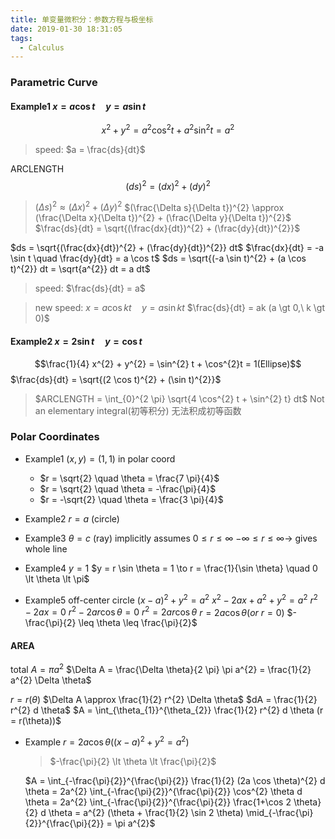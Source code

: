 ```yaml
---
title: 单变量微积分：参数方程与极坐标
date: 2019-01-30 18:31:05
tags:
  - Calculus
---
```


### Parametric Curve

#### Example1 $x = a \cos t \quad y = a \sin t$
$$x^{2} + y^{2} = a^{2} \cos^{2}t + a^{2} \sin^{2} t = a^{2}$$

> speed: $a = \frac{ds}{dt}$

ARCLENGTH
$$(ds)^{2} = (dx)^{2} + (dy)^{2}$$

<!--more-->

> $(\Delta s)^{2} \approx  (\Delta x)^{2} + (\Delta y)^{2}$
> $(\frac{\Delta s}{\Delta t})^{2} \approx (\frac{\Delta x}{\Delta t})^{2} + (\frac{\Delta y}{\Delta t})^{2}$
> $\frac{ds}{dt} = \sqrt{(\frac{dx}{dt})^{2} + (\frac{dy}{dt})^{2}}$

$ds = \sqrt{(\frac{dx}{dt})^{2} + (\frac{dy}{dt})^{2}} dt$
$\frac{dx}{dt} = -a \sin t \quad \frac{dy}{dt} = a \cos t$
$ds = \sqrt{(-a \sin t)^{2} + (a \cos t)^{2}} dt = \sqrt{a^{2}} dt = a dt$

> speed: $\frac{ds}{dt} = a$

> new speed:
> $x = a \cos kt \quad y = a \sin kt$
> $\frac{ds}{dt} = ak (a \gt 0,\ k \gt 0)$

#### Example2 $x = 2 \sin t \quad y = \cos t$
$$\frac{1}{4} x^{2} + y^{2} = \sin^{2} t + \cos^{2}t = 1(Ellipse)$$
$\frac{ds}{dt} = \sqrt{(2 \cos t)^{2} + (\sin t)^{2}}$
> $ARCLENGTH = \int_{0}^{2 \pi} \sqrt{4 \cos^{2} t + \sin^{2} t} dt$
> Not an elementary integral(初等积分)
> 无法积成初等函数

### Polar Coordinates

- Example1 $(x, y) = (1, 1)$ in polar coord
  - $r = \sqrt{2} \quad \theta = \frac{7 \pi}{4}$
  - $r = \sqrt{2} \quad \theta = -\frac{\pi}{4}$
  - $r = -\sqrt{2} \quad \theta = \frac{3 \pi}{4}$

- Example2 $r= a$ (circle)

- Example3 $\theta = c$ (ray)
  implicitly assumes $0 \leq r \leq \infty$
  $-\infty \leq r \leq \infty \to$ gives whole line

- Example4 $y = 1$
  $y = r \sin \theta = 1 \to r = \frac{1}{\sin \theta} \quad 0 \lt \theta \lt \pi$

- Example5 off-center circle
  $(x-a)^{2} + y^{2} = a^{2}$
  $x^{2} - 2ax + a^{2} + y^{2} = a^{2}$
  $r^{2} - 2ax = 0$
  $r^{2} - 2ar \cos \theta = 0$
  $r^{2} = 2ar \cos \theta$
  $r = 2a \cos \theta (or\ r = 0)$
  $-\frac{\pi}{2} \leq \theta \leq \frac{\pi}{2}$

#### AREA
total $A = \pi a^{2}$
$\Delta A = \frac{\Delta \theta}{2 \pi} \pi a^{2} = \frac{1}{2} a^{2} \Delta \theta$

$r = r(\theta)$
$\Delta A \approx \frac{1}{2} r^{2} \Delta \theta$
$dA = \frac{1}{2} r^{2} d \theta$
$A = \int_{\theta_{1}}^{\theta_{2}} \frac{1}{2} r^{2} d \theta (r = r(\theta))$

- Example $r = 2a \cos \theta ((x-a)^{2} + y^{2} = a^{2})$
  > $-\frac{\pi}{2} \lt \theta \lt \frac{\pi}{2}$
  
  $A = \int_{-\frac{\pi}{2}}^{\frac{\pi}{2}} \frac{1}{2} (2a \cos \theta)^{2} d \theta = 2a^{2} \int_{-\frac{\pi}{2}}^{\frac{\pi}{2}} \cos^{2} \theta d \theta = 2a^{2} \int_{-\frac{\pi}{2}}^{\frac{\pi}{2}} \frac{1+\cos 2 \theta}{2} d \theta = a^{2} (\theta + \frac{1}{2} \sin 2 \theta) \mid_{-\frac{\pi}{2}}^{\frac{\pi}{2}} = \pi a^{2}$
